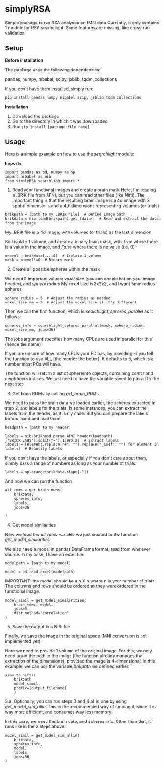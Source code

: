 # simplyRSA
Simple package to run RSA analyses on fMRI data
Currently, it only contains 1 module for RSA searhclight.
Some features are missing, like cross-run validation

## Setup

__Before installation__

The package uses the following dependencies:

pandas, numpy, nibabel, scipy, joblib, tqdm, collections

If you don't have them installed, simply run:

```pip install pandas numpy nibabel scipy joblib tqdm collections```

__Installation__

1. Download the package
2. Go to the directory in which it was downloaded
3. Run ```pip install [package_file_name]```

## Usage

Here is a simple example on how to use the _searchlight_ module:

__Imports__
```
import pandas as pd, numpy as np
import nibabel as nib
from simplyRSA.searchligh import *
```

1. Read your functional images and create a brain mask
Here, I'm reading a .BRIK file from AFNI, but you can read other files (like Nifti).
The important thing is that the resulting brain image is a 4d image with 3 spatial dimensions
and a 4th dimensions representing volumes (or trials)

```
brikpath = [path to my .BRIK file]  # Define image path
brikdata = nib.load(brikpath).get_fdata()  # Read and extract the data from the image
```
My .BRIK file is a 4d image, with volumes (or trials) as the last dimension

So I isolate 1 volume, and create a binary brain mask, with _True_ where there is a value in the image,
and _False_ where there is no value (i.e. 0) 

```
onevol = brikdata[...,0]  # Isolate 1 volume
mask = onevol!=0  # Binary mask
```
2. Create all possible spheres within the mask

We need 2 important values: _voxel size_ (you can check that on your image header), and _sphere radius_
My voxel size is 2x2x2, and I want 5mm radius spheres 

```
sphere_radius = 5  # Adjust the radius as needed
voxel_size_mm = 2  # Adjust the voxel size if it's different
```
Then we call the first function, which is _searchlight_spheres_parallel_ as it follows: 

```
spheres_info = searchlight_spheres_parallel(mask, sphere_radius, voxel_size_mm, jobs=36)
```

The _jobs_ argument specifies how many CPUs are used in parallel for this (hence the name)

If you are unsure of how many CPUs your PC has, by providing _-1_ you tell the function to use ALL (the merrier the better). 
It defaults to 5, which is a number most PCs will have. 

The function will return a list of sphereInfo objects, containing _center_ and _neighbours_ indices. We just need to have the 
variable saved to pass it to the next step

3. Get brain RDMs by calling _get_brain_RDMs_

We need to pass the brain data we loaded earlier, the spheres extracted in step 2, and labels for the trials. 
In some instances, you can extract the labels from the header, as it is my case. 
But you can prepare the labels before-hand and load them

```
headpath = [path to my header]

labels = nib.brikhead.parse_AFNI_header(headpath)["BRICK_LABS"].split("~")[1:960:2]  # Extract labels
labels = [element.replace("#", "").replace("_Coef", "") for element in labels]  # Beautify labels
```
If you don't have the labels, or especially if you don't care about them, simply pass a range of numbers
as long as your number of trials:

```
labels = np.arange(brikdata.shape[-1])
```

And now we can run the function
```
all_rdms = get_brain_RDMs(
    brikdata,
    spheres_info,
    labels,
    jobs=36

)
```

4. Get model similarities

Now we feed the _all_rdms_ variable we just created to the function _get_model_similarities_ 

We also need a model in pandas DataFrame format, read from whatever source. In my case, I have an excel file:

```
modelpath = [path to my model]

model = pd.read_excel(modelpath)
```
IMPORTANT: the model should be a n X n where n is your number of trials. The columns and rows should be ordered
as they were ordered in the functional image. 

```
model_simil = get_model_similarities(
    brain_rdms, model,
    jobs=5,
    dist_method="correlation"
)
```

5. Save the output to a Nifti file

Finally, we save the image in the original space (MNI conversion is not implemented yet)

Here we need to provide 1 volume of the original image. For this, we only need again the path to the image
(the function already manages the extraction of the dimensions), provided the image is 4-dimensional.
In this example, we can use the variable _brikpath_ we defined earlier. 

```
sims_to_nifti(
    brikpath
    model_simil,
    prefix=[output_filename]
    )
```

3.a. Optionally, you can run steps 3 and 4 all in one by using _get_model_sim_allin_. This is the recommended way of
running it, since it is way more efficient, and consumes way less memory. 

In this case, we need the brain data, and spheres info. Other than that, it runs like in the 2 steps above. 

```
model_simil = get_model_sim_allin(
    brikdata,
    spheres_info,
    model,
    labels,
    jobs=36
)
```
